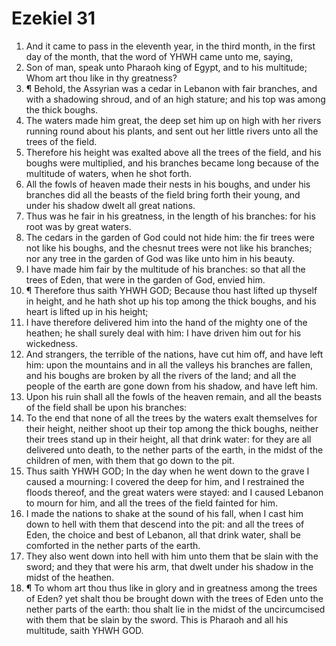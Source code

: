 ﻿# Ezekiel  31
1. And it came to pass in the eleventh year, in the third month, in the first day of the month, that the word of YHWH came unto me, saying, 
2. Son of man, speak unto Pharaoh king of Egypt, and to his multitude; Whom art thou like in thy greatness? 
3. ¶ Behold, the Assyrian was a cedar in Lebanon with fair branches, and with a shadowing shroud, and of an high stature; and his top was among the thick boughs. 
4. The waters made him great, the deep set him up on high with her rivers running round about his plants, and sent out her little rivers unto all the trees of the field. 
5. Therefore his height was exalted above all the trees of the field, and his boughs were multiplied, and his branches became long because of the multitude of waters, when he shot forth. 
6. All the fowls of heaven made their nests in his boughs, and under his branches did all the beasts of the field bring forth their young, and under his shadow dwelt all great nations. 
7. Thus was he fair in his greatness, in the length of his branches: for his root was by great waters. 
8. The cedars in the garden of God could not hide him: the fir trees were not like his boughs, and the chesnut trees were not like his branches; nor any tree in the garden of God was like unto him in his beauty. 
9. I have made him fair by the multitude of his branches: so that all the trees of Eden, that were in the garden of God, envied him. 
10. ¶ Therefore thus saith YHWH GOD; Because thou hast lifted up thyself in height, and he hath shot up his top among the thick boughs, and his heart is lifted up in his height; 
11. I have therefore delivered him into the hand of the mighty one of the heathen; he shall surely deal with him: I have driven him out for his wickedness. 
12. And strangers, the terrible of the nations, have cut him off, and have left him: upon the mountains and in all the valleys his branches are fallen, and his boughs are broken by all the rivers of the land; and all the people of the earth are gone down from his shadow, and have left him. 
13. Upon his ruin shall all the fowls of the heaven remain, and all the beasts of the field shall be upon his branches: 
14. To the end that none of all the trees by the waters exalt themselves for their height, neither shoot up their top among the thick boughs, neither their trees stand up in their height, all that drink water: for they are all delivered unto death, to the nether parts of the earth, in the midst of the children of men, with them that go down to the pit. 
15. Thus saith YHWH GOD; In the day when he went down to the grave I caused a mourning: I covered the deep for him, and I restrained the floods thereof, and the great waters were stayed: and I caused Lebanon to mourn for him, and all the trees of the field fainted for him. 
16. I made the nations to shake at the sound of his fall, when I cast him down to hell with them that descend into the pit: and all the trees of Eden, the choice and best of Lebanon, all that drink water, shall be comforted in the nether parts of the earth. 
17. They also went down into hell with him unto them that be slain with the sword; and they that were his arm, that dwelt under his shadow in the midst of the heathen. 
18. ¶ To whom art thou thus like in glory and in greatness among the trees of Eden? yet shalt thou be brought down with the trees of Eden unto the nether parts of the earth: thou shalt lie in the midst of the uncircumcised with them that be slain by the sword. This is Pharaoh and all his multitude, saith YHWH GOD. 
